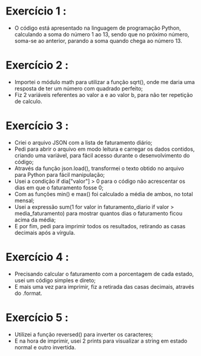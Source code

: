 # Exercício 1 :

* O código está apresentado na linguagem de programação Python, 
calculando a soma do número 1 ao 13, 
sendo que no próximo número, soma-se ao anterior,
parando a soma quando chega ao número 13.


# Exercício 2 :

* Importei o módulo math para utilizar a função sqrt(), onde me daria uma
  resposta de ter um número com quadrado perfeito;
* Fiz 2 variáveis referentes ao valor a e ao valor b,
  para não ter repetição de calculo.

# Exercício 3 :

* Criei o arquivo JSON com a lista de faturamento diário;
* Pedi para abrir o arquivo em modo leitura e carregar os dados contidos, criando uma variável,
  para fácil acesso durante o desenvolvimento do código;
* Através da função json.load(), transformei o texto obtido no arquivo para Python
  para fácil manipulação;
* Usei a condição  if dia["valor"] > 0 para o código não acrescentar os
  dias em que o faturamento fosse 0;
* Com as funções min() e max() foi calculado a média de ambos, no total mensal;
* Usei a expressão sum(1 for valor in faturamento_diario if valor > media_faturamento)
  para mostrar quantos dias o faturamento ficou acima da média;
* E por fim, pedi para imprimir todos os resultados, retirando as casas decimais
  após a vírgula.


# Exercício 4 :

  * Precisando calcular o faturamento com a porcentagem de cada estado,
    usei um código simples e direto;
  * E mais uma vez para imprimir, fiz a retirada das casas decimais,
    através do .format.


# Exercício 5 :

  * Utilizei a função reversed() para inverter os caracteres;
  * E na hora de imprimir, usei 2 prints para visualizar a string em estado normal
    e outro invertida.
